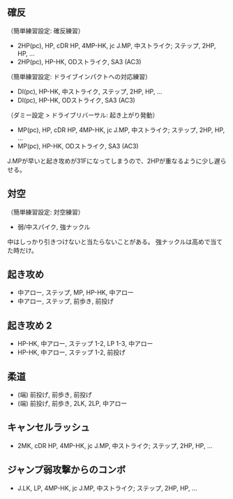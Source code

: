 ## 確反

（簡単練習設定: 確反練習）

- 2HP(pc), HP, cDR HP, 4MP-HK, jc J.MP, 中ストライク; ステップ, 2HP, HP, ...
- 2HP(pc), HP-HK, ODストライク, SA3 (AC3)

（簡単練習設定: ドライブインパクトへの対応練習）

- DI(pc), HP-HK, 中ストライク, ステップ, 2HP, HP, ...
- DI(pc), HP-HK, ODストライク, SA3 (AC3)

（ダミー設定 > ドライブリバーサル: 起き上がり発動）

- MP(pc), HP, cDR HP, 4MP-HK, jc J.MP, 中ストライク; ステップ, 2HP, HP, ...
- MP(pc), HP-HK, ODストライク, SA3 (AC3)

J.MPが早いと起き攻めが31Fになってしまうので、2HPが重なるように少し遅らせる。

## 対空

（簡単練習設定: 対空練習）

- 弱/中スパイク, 強ナックル

中はしっかり引きつけないと当たらないことがある。
強ナックルは高めで当てた時だけ。

## 起き攻め

- 中アロー, ステップ, MP, HP-HK, 中アロー
- 中アロー, ステップ, 前歩き, 前投げ

## 起き攻め 2

- HP-HK, 中アロー, ステップ 1-2, LP 1-3, 中アロー
- HP-HK, 中アロー, ステップ 1-2, 前投げ

## 柔道

- (端) 前投げ, 前歩き, 前投げ
- (端) 前投げ, 前歩き, 2LK, 2LP, 中アロー

## キャンセルラッシュ

- 2MK, cDR HP, 4MP-HK, jc J.MP, 中ストライク; ステップ, 2HP, HP, ...

## ジャンプ弱攻撃からのコンボ

- J.LK, LP, 4MP-HK, jc J.MP, 中ストライク; ステップ, 2HP, HP, ...
